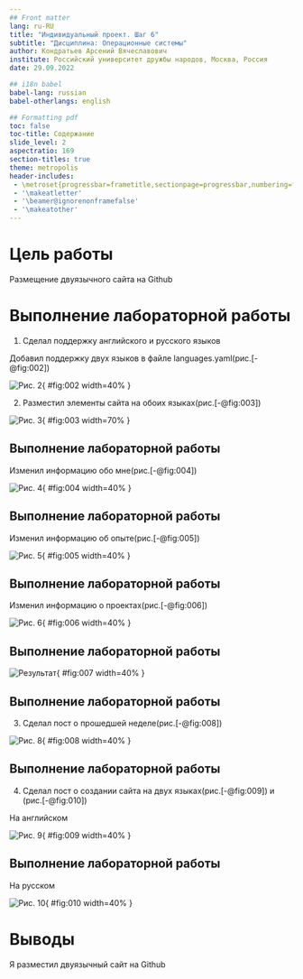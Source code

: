 ```yaml
---
## Front matter
lang: ru-RU
title: "Индивидуальный проект. Шаг 6"
subtitle: "Дисциплина: Операционные системы"
author: Кондратьев Арсений Вячеславович
institute: Российский университет дружбы народов, Москва, Россия
date: 29.09.2022

## i18n babel
babel-lang: russian
babel-otherlangs: english

## Formatting pdf
toc: false
toc-title: Содержание
slide_level: 2
aspectratio: 169
section-titles: true
theme: metropolis
header-includes:
 - \metroset{progressbar=frametitle,sectionpage=progressbar,numbering=fraction}
 - '\makeatletter'
 - '\beamer@ignorenonframefalse'
 - '\makeatother'
---
```



# Цель работы

Размещение двуязычного сайта на Github

# Выполнение лабораторной работы

1.	Сделал поддержку английского и русского языков

Добавил поддержку двух языков в файле languages.yaml(рис.[-@fig:002])
 
![Рис. 2](image/6.png){ #fig:002 width=40% }
 
2. Разместил элементы сайта на обоих языках(рис.[-@fig:003])

![Рис. 3](image/2.png){ #fig:003 width=70% }

## Выполнение лабораторной работы

Изменил информацию обо мне(рис.[-@fig:004])

 ![Рис. 4](image/3.png){ #fig:004 width=40% }
 
## Выполнение лабораторной работы
 
 Изменил информацию об опыте(рис.[-@fig:005])
 
 ![Рис. 5](image/4.png){ #fig:005 width=40% }
 
## Выполнение лабораторной работы

 Изменил информацию о проектах(рис.[-@fig:006])
 
 ![Рис. 6](image/5.png){ #fig:006 width=40% }
 
## Выполнение лабораторной работы
 
 ![Результат](image/7.png){ #fig:007 width=40% }
 
## Выполнение лабораторной работы
 
3. Сделал пост о прошедшей неделе(рис.[-@fig:008])  

![Рис. 8](image/8.png){ #fig:008 width=40% }

## Выполнение лабораторной работы

4. Сделал пост о создании сайта на двух языках(рис.[-@fig:009]) и (рис.[-@fig:010])

На английском

![Рис. 9](image/9.png){ #fig:009 width=40% }

## Выполнение лабораторной работы
На русском

![Рис. 10](image/10.png){ #fig:010 width=40% }

# Выводы

Я разместил двуязычный сайт на Github


